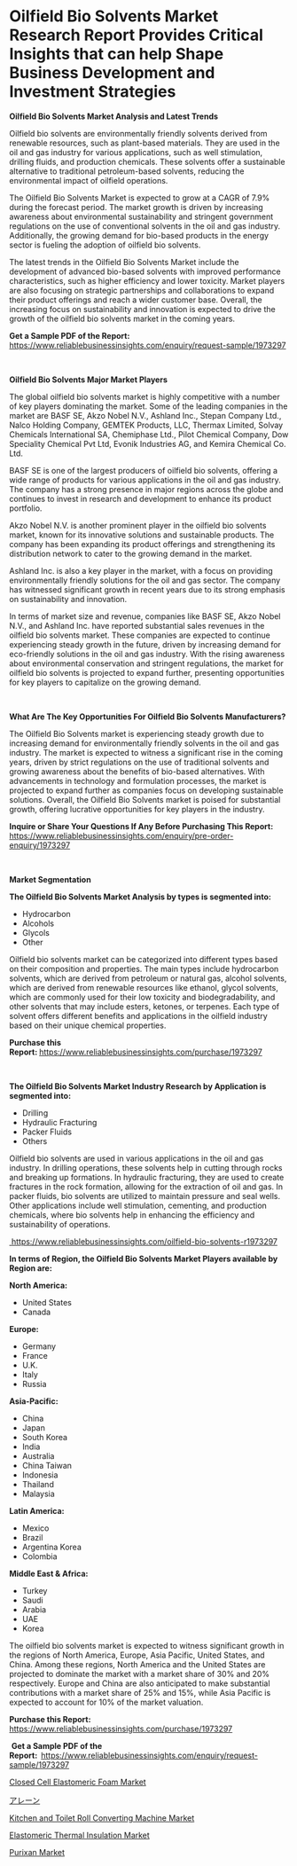 <p><h1>Oilfield Bio Solvents Market Research Report Provides Critical Insights that can help Shape Business Development and Investment Strategies</h1></p><p><strong>Oilfield Bio Solvents Market Analysis and Latest Trends</strong></p>
<p><p>Oilfield bio solvents are environmentally friendly solvents derived from renewable resources, such as plant-based materials. They are used in the oil and gas industry for various applications, such as well stimulation, drilling fluids, and production chemicals. These solvents offer a sustainable alternative to traditional petroleum-based solvents, reducing the environmental impact of oilfield operations.</p><p>The Oilfield Bio Solvents Market is expected to grow at a CAGR of 7.9% during the forecast period. The market growth is driven by increasing awareness about environmental sustainability and stringent government regulations on the use of conventional solvents in the oil and gas industry. Additionally, the growing demand for bio-based products in the energy sector is fueling the adoption of oilfield bio solvents.</p><p>The latest trends in the Oilfield Bio Solvents Market include the development of advanced bio-based solvents with improved performance characteristics, such as higher efficiency and lower toxicity. Market players are also focusing on strategic partnerships and collaborations to expand their product offerings and reach a wider customer base. Overall, the increasing focus on sustainability and innovation is expected to drive the growth of the oilfield bio solvents market in the coming years.</p></p>
<p><strong>Get a Sample PDF of the Report:&nbsp;</strong> <a href="https://www.reliablebusinessinsights.com/enquiry/request-sample/1973297">https://www.reliablebusinessinsights.com/enquiry/request-sample/1973297</a></p>
<p>&nbsp;</p>
<p><strong>Oilfield Bio Solvents Major Market Players</strong></p>
<p><p>The global oilfield bio solvents market is highly competitive with a number of key players dominating the market. Some of the leading companies in the market are BASF SE, Akzo Nobel N.V., Ashland Inc., Stepan Company Ltd., Nalco Holding Company, GEMTEK Products, LLC, Thermax Limited, Solvay Chemicals International SA, Chemiphase Ltd., Pilot Chemical Company, Dow Speciality Chemical Pvt Ltd, Evonik Industries AG, and Kemira Chemical Co. Ltd.</p><p>BASF SE is one of the largest producers of oilfield bio solvents, offering a wide range of products for various applications in the oil and gas industry. The company has a strong presence in major regions across the globe and continues to invest in research and development to enhance its product portfolio.</p><p>Akzo Nobel N.V. is another prominent player in the oilfield bio solvents market, known for its innovative solutions and sustainable products. The company has been expanding its product offerings and strengthening its distribution network to cater to the growing demand in the market.</p><p>Ashland Inc. is also a key player in the market, with a focus on providing environmentally friendly solutions for the oil and gas sector. The company has witnessed significant growth in recent years due to its strong emphasis on sustainability and innovation.</p><p>In terms of market size and revenue, companies like BASF SE, Akzo Nobel N.V., and Ashland Inc. have reported substantial sales revenues in the oilfield bio solvents market. These companies are expected to continue experiencing steady growth in the future, driven by increasing demand for eco-friendly solutions in the oil and gas industry. With the rising awareness about environmental conservation and stringent regulations, the market for oilfield bio solvents is projected to expand further, presenting opportunities for key players to capitalize on the growing demand.</p></p>
<p>&nbsp;</p>
<p><strong>What Are The Key Opportunities For Oilfield Bio Solvents Manufacturers?</strong></p>
<p><p>The Oilfield Bio Solvents market is experiencing steady growth due to increasing demand for environmentally friendly solvents in the oil and gas industry. The market is expected to witness a significant rise in the coming years, driven by strict regulations on the use of traditional solvents and growing awareness about the benefits of bio-based alternatives. With advancements in technology and formulation processes, the market is projected to expand further as companies focus on developing sustainable solutions. Overall, the Oilfield Bio Solvents market is poised for substantial growth, offering lucrative opportunities for key players in the industry.</p></p>
<p><strong>Inquire or Share Your Questions If Any Before Purchasing This Report:</strong> <a href="https://www.reliablebusinessinsights.com/enquiry/pre-order-enquiry/1973297">https://www.reliablebusinessinsights.com/enquiry/pre-order-enquiry/1973297</a></p>
<p>&nbsp;</p>
<p><strong>Market Segmentation</strong></p>
<p><strong>The Oilfield Bio Solvents Market Analysis by types is segmented into:</strong></p>
<p><ul><li>Hydrocarbon</li><li>Alcohols</li><li>Glycols</li><li>Other</li></ul></p>
<p><p>Oilfield bio solvents market can be categorized into different types based on their composition and properties. The main types include hydrocarbon solvents, which are derived from petroleum or natural gas, alcohol solvents, which are derived from renewable resources like ethanol, glycol solvents, which are commonly used for their low toxicity and biodegradability, and other solvents that may include esters, ketones, or terpenes. Each type of solvent offers different benefits and applications in the oilfield industry based on their unique chemical properties.</p></p>
<p><strong>Purchase this Report:&nbsp;</strong><a href="https://www.reliablebusinessinsights.com/purchase/1973297">https://www.reliablebusinessinsights.com/purchase/1973297</a></p>
<p>&nbsp;</p>
<p><strong>The Oilfield Bio Solvents Market Industry Research by Application is segmented into:</strong></p>
<p><ul><li>Drilling</li><li>Hydraulic Fracturing</li><li>Packer Fluids</li><li>Others</li></ul></p>
<p><p>Oilfield bio solvents are used in various applications in the oil and gas industry. In drilling operations, these solvents help in cutting through rocks and breaking up formations. In hydraulic fracturing, they are used to create fractures in the rock formation, allowing for the extraction of oil and gas. In packer fluids, bio solvents are utilized to maintain pressure and seal wells. Other applications include well stimulation, cementing, and production chemicals, where bio solvents help in enhancing the efficiency and sustainability of operations.</p></p>
<p><a href="https://www.reliablebusinessinsights.com/oilfield-bio-solvents-r1973297">&nbsp;https://www.reliablebusinessinsights.com/oilfield-bio-solvents-r1973297</a></p>
<p><strong>In terms of Region, the Oilfield Bio Solvents Market Players available by Region are:</strong></p>
<p>
    <p> <strong> North America: </strong>
        <ul>
            <li>United States</li>
            <li>Canada</li>
        </ul>
        </p> 
    <p> <strong> Europe: </strong>
        <ul>
            <li>Germany</li>
            <li>France</li>
            <li>U.K.</li>
            <li>Italy</li>
            <li>Russia</li>
        </ul>
        </p> 
    <p> <strong> Asia-Pacific: </strong>
        <ul>
            <li>China</li>
            <li>Japan</li>
            <li>South Korea</li>
            <li>India</li>
            <li>Australia</li>
            <li>China Taiwan</li>
            <li>Indonesia</li>
            <li>Thailand</li>
            <li>Malaysia</li>
        </ul>
        </p> 
    <p> <strong> Latin America: </strong>
        <ul>
            <li>Mexico</li>
            <li>Brazil</li>
            <li>Argentina Korea</li>
            <li>Colombia</li>
        </ul>
        </p> 
    <p> <strong> Middle East & Africa: </strong>
        <ul>
            <li>Turkey</li>
            <li>Saudi</li>
            <li>Arabia</li>
            <li>UAE</li>
            <li>Korea</li>
        </ul>
    </p>
    </p>
<p><p>The oilfield bio solvents market is expected to witness significant growth in the regions of North America, Europe, Asia Pacific, United States, and China. Among these regions, North America and the United States are projected to dominate the market with a market share of 30% and 20% respectively. Europe and China are also anticipated to make substantial contributions with a market share of 25% and 15%, while Asia Pacific is expected to account for 10% of the market valuation.</p></p>
<p><strong>Purchase this Report: </strong><a href="https://www.reliablebusinessinsights.com/purchase/1973297">https://www.reliablebusinessinsights.com/purchase/1973297</a></p>
<p>&nbsp;<strong>Get a Sample PDF of the Report:&nbsp;&nbsp;</strong><a href="https://www.reliablebusinessinsights.com/enquiry/request-sample/1973297">https://www.reliablebusinessinsights.com/enquiry/request-sample/1973297</a></p>
<p><strong></strong></p>
<p><p><a href="https://medium.com/@lottierunte1948/closed-cell-elastomeric-foam-market-global-market-share-and-ranking-overall-sales-and-demand-b8aa7ba04857">Closed Cell Elastomeric Foam Market</a></p><p><a href="https://github.com/ycmtqqhvk3273/Market-Research-Report-List-3/blob/main/87755155438.md">アレーン</a></p><p><a href="https://github.com/changoleonlaverguenzanoexiste/Market-Research-Report-List-4/blob/main/kitchen-and-toilet-roll-converting-machine-market.md">Kitchen and Toilet Roll Converting Machine Market</a></p><p><a href="https://medium.com/@erinveum/elastomeric-thermal-insulation-market-a-global-and-regional-analysis-2024-2031-44ae936eb756">Elastomeric Thermal Insulation Market</a></p><p><a href="https://issuu.com/reportprime-2/docs/purixan-market-size-2030.pptx">Purixan Market</a></p></p>